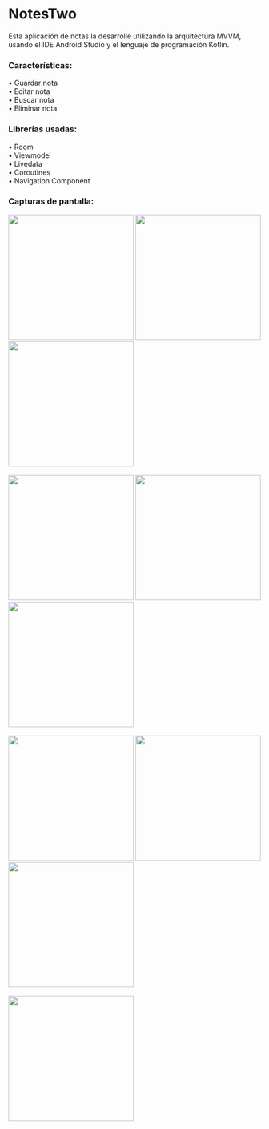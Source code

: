 # NotesTwo
Esta aplicación de notas la desarrollé utilizando la arquitectura MVVM, usando el IDE Android Studio y el lenguaje de programación Kotlin.

<h3>Características:</h3>
• Guardar nota
<br>
• Editar nota
<br>
• Buscar nota
<br>
• Eliminar nota

<h3>Librerías usadas:</h3>
• Room
<br>
• Viewmodel
<br>
• Livedata
<br>
• Coroutines
<br>
• Navigation Component

<h3>Capturas de pantalla:</h3>

<div class="row">
      	<img src="https://media-exp1.licdn.com/dms/image/C5622AQH2y52OtLWVmA/feedshare-shrink_1280/0/1633985312204?e=1636588800&v=beta&t=7EI56jDHC5FlLJljgrFr4CeVUKZf4JScbycYsRcTdTo" width="250">
      	<img src="https://media-exp1.licdn.com/dms/image/C5622AQHzeJkUyjNAcQ/feedshare-shrink_1280/0/1633985312346?e=1636588800&v=beta&t=6l3T1zBytOR6Aysv9jT3GmxMVMfIddjEmfVp6HOhm3A" width="250">     
      	<img src="https://media-exp1.licdn.com/dms/image/C5622AQHABcN5sPA9Qg/feedshare-shrink_1280/0/1633985312294?e=1636588800&v=beta&t=l6CnLb5AZq_SI_epAt29GshvfeIiWi8P1OIjyzAoDLs" width="250">     
</div>

<br>

<div class="row">
      	<img src="https://media-exp1.licdn.com/dms/image/C5622AQFkm4-BfAulog/feedshare-shrink_1280/0/1633985312318?e=1636588800&v=beta&t=C-5p4s6QCptNpqj5WbxZEVY6lO_VsQhoTRpFtSXdg9U" width="250">
      	<img src="https://media-exp1.licdn.com/dms/image/C5622AQHQrH_4MiMKtQ/feedshare-shrink_1280/0/1633985312370?e=1636588800&v=beta&t=Rqh4zhBUpX3kVGFqs0hEDGhe2XcaZ_QfMO1bh40E58Q" width="250">
	      <img src="https://media-exp1.licdn.com/dms/image/C5622AQG9Z8y-va0Oqw/feedshare-shrink_1280/0/1633985312382?e=1636588800&v=beta&t=nR4VjJIUYiXBXuQQQEZZ8bJxUizj5BSE57rbji0cKqU" width="250">  
</div>

<br>

<div class="row">   
      	<img src="https://media-exp1.licdn.com/dms/image/C5622AQGHpHXWKulUcA/feedshare-shrink_1280/0/1633985312361?e=1636588800&v=beta&t=aWGfcaEjwv3R5pXRXk8NER0XqWvSUosQwYWIHdfaCo4" width="250">
      	<img src="https://media-exp1.licdn.com/dms/image/C5622AQEab5GyBfC42g/feedshare-shrink_1280/0/1633985312315?e=1636588800&v=beta&t=_QFE_lAZbd3Eoj6ARm2W2JX2sgp1cHw0RStUE8etSEE" width="250">
	      <img src="https://media-exp1.licdn.com/dms/image/C5622AQF1R1CItTPN-A/feedshare-shrink_1280/0/1633985312313?e=1636588800&v=beta&t=xzM8vmqqYAvMzeMlCDVRuh6z6XkxipA4T0z5iVIh-5c" width="250">   
</div>

<br>

<div class="row">
      	<img src="https://media-exp1.licdn.com/dms/image/C5622AQG7qb7ByOqMxg/feedshare-shrink_800/0/1633985327503?e=1636588800&v=beta&t=w5CB94VWkVyuloHeJDWux8oiCCXMuUnCk6rIA2nT9m0" width="250">
</div>
